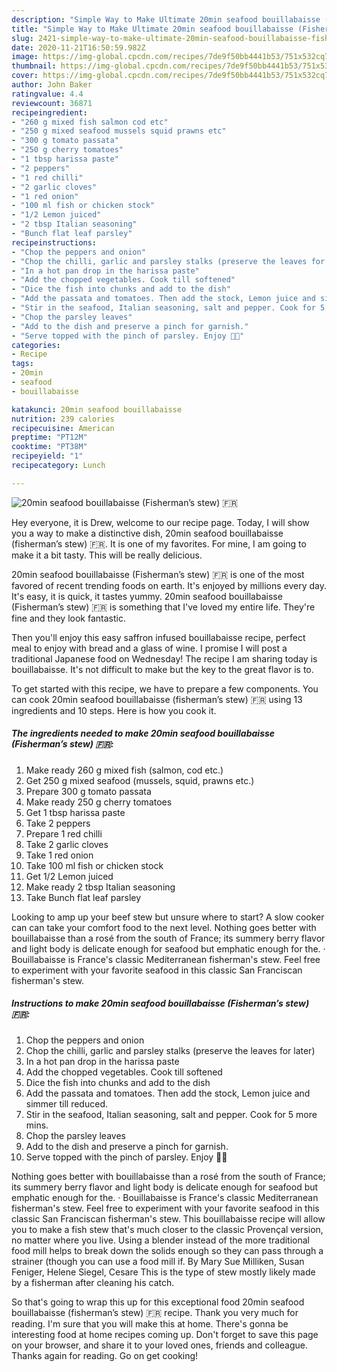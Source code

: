 ```yaml
---
description: "Simple Way to Make Ultimate 20min seafood bouillabaisse (Fisherman’s stew) 🇫🇷"
title: "Simple Way to Make Ultimate 20min seafood bouillabaisse (Fisherman’s stew) 🇫🇷"
slug: 2421-simple-way-to-make-ultimate-20min-seafood-bouillabaisse-fishermans-stew
date: 2020-11-21T16:50:59.982Z
image: https://img-global.cpcdn.com/recipes/7de9f50bb4441b53/751x532cq70/20min-seafood-bouillabaisse-fishermans-stew-🇫🇷-recipe-main-photo.jpg
thumbnail: https://img-global.cpcdn.com/recipes/7de9f50bb4441b53/751x532cq70/20min-seafood-bouillabaisse-fishermans-stew-🇫🇷-recipe-main-photo.jpg
cover: https://img-global.cpcdn.com/recipes/7de9f50bb4441b53/751x532cq70/20min-seafood-bouillabaisse-fishermans-stew-🇫🇷-recipe-main-photo.jpg
author: John Baker
ratingvalue: 4.4
reviewcount: 36871
recipeingredient:
- "260 g mixed fish salmon cod etc"
- "250 g mixed seafood mussels squid prawns etc"
- "300 g tomato passata"
- "250 g cherry tomatoes"
- "1 tbsp harissa paste"
- "2 peppers"
- "1 red chilli"
- "2 garlic cloves"
- "1 red onion"
- "100 ml fish or chicken stock"
- "1/2 Lemon juiced"
- "2 tbsp Italian seasoning"
- "Bunch flat leaf parsley"
recipeinstructions:
- "Chop the peppers and onion"
- "Chop the chilli, garlic and parsley stalks (preserve the leaves for later)"
- "In a hot pan drop in the harissa paste"
- "Add the chopped vegetables. Cook till softened"
- "Dice the fish into chunks and add to the dish"
- "Add the passata and tomatoes. Then add the stock, Lemon juice and simmer till reduced."
- "Stir in the seafood, Italian seasoning, salt and pepper. Cook for 5 more mins."
- "Chop the parsley leaves"
- "Add to the dish and preserve a pinch for garnish."
- "Serve topped with the pinch of parsley. Enjoy 👌🏼"
categories:
- Recipe
tags:
- 20min
- seafood
- bouillabaisse

katakunci: 20min seafood bouillabaisse 
nutrition: 239 calories
recipecuisine: American
preptime: "PT12M"
cooktime: "PT38M"
recipeyield: "1"
recipecategory: Lunch

---
```



![20min seafood bouillabaisse (Fisherman’s stew) 🇫🇷](https://img-global.cpcdn.com/recipes/7de9f50bb4441b53/751x532cq70/20min-seafood-bouillabaisse-fishermans-stew-🇫🇷-recipe-main-photo.jpg)

Hey everyone, it is Drew, welcome to our recipe page. Today, I will show you a way to make a distinctive dish, 20min seafood bouillabaisse (fisherman’s stew) 🇫🇷. It is one of my favorites. For mine, I am going to make it a bit tasty. This will be really delicious.

20min seafood bouillabaisse (Fisherman’s stew) 🇫🇷 is one of the most favored of recent trending foods on earth. It's enjoyed by millions every day. It's easy, it is quick, it tastes yummy. 20min seafood bouillabaisse (Fisherman’s stew) 🇫🇷 is something that I've loved my entire life. They're fine and they look fantastic.

Then you&#39;ll enjoy this easy saffron infused bouillabaisse recipe, perfect meal to enjoy with bread and a glass of wine. I promise I will post a traditional Japanese food on Wednesday! The recipe I am sharing today is bouillabaisse. It&#39;s not difficult to make but the key to the great flavor is to.


To get started with this recipe, we have to prepare a few components. You can cook 20min seafood bouillabaisse (fisherman’s stew) 🇫🇷 using 13 ingredients and 10 steps. Here is how you cook it.

<!--inarticleads1-->

##### The ingredients needed to make 20min seafood bouillabaisse (Fisherman’s stew) 🇫🇷:

1. Make ready 260 g mixed fish (salmon, cod etc.)
1. Get 250 g mixed seafood (mussels, squid, prawns etc.)
1. Prepare 300 g tomato passata
1. Make ready 250 g cherry tomatoes
1. Get 1 tbsp harissa paste
1. Take 2 peppers
1. Prepare 1 red chilli
1. Take 2 garlic cloves
1. Take 1 red onion
1. Take 100 ml fish or chicken stock
1. Get 1/2 Lemon juiced
1. Make ready 2 tbsp Italian seasoning
1. Take Bunch flat leaf parsley


Looking to amp up your beef stew but unsure where to start? A slow cooker can can take your comfort food to the next level. Nothing goes better with bouillabaisse than a rosé from the south of France; its summery berry flavor and light body is delicate enough for seafood but emphatic enough for the. · Bouillabaisse is France&#39;s classic Mediterranean fisherman&#39;s stew. Feel free to experiment with your favorite seafood in this classic San Franciscan fisherman&#39;s stew. 

<!--inarticleads2-->

##### Instructions to make 20min seafood bouillabaisse (Fisherman’s stew) 🇫🇷:

1. Chop the peppers and onion
1. Chop the chilli, garlic and parsley stalks (preserve the leaves for later)
1. In a hot pan drop in the harissa paste
1. Add the chopped vegetables. Cook till softened
1. Dice the fish into chunks and add to the dish
1. Add the passata and tomatoes. Then add the stock, Lemon juice and simmer till reduced.
1. Stir in the seafood, Italian seasoning, salt and pepper. Cook for 5 more mins.
1. Chop the parsley leaves
1. Add to the dish and preserve a pinch for garnish.
1. Serve topped with the pinch of parsley. Enjoy 👌🏼


Nothing goes better with bouillabaisse than a rosé from the south of France; its summery berry flavor and light body is delicate enough for seafood but emphatic enough for the. · Bouillabaisse is France&#39;s classic Mediterranean fisherman&#39;s stew. Feel free to experiment with your favorite seafood in this classic San Franciscan fisherman&#39;s stew. This bouillabaisse recipe will allow you to make a fish stew that&#39;s much closer to the classic Provençal version, no matter where you live. Using a blender instead of the more traditional food mill helps to break down the solids enough so they can pass through a strainer (though you can use a food mill if. By Mary Sue Milliken, Susan Feniger, Helene Siegel, Cesare This is the type of stew mostly likely made by a fisherman after cleaning his catch. 

So that's going to wrap this up for this exceptional food 20min seafood bouillabaisse (fisherman’s stew) 🇫🇷 recipe. Thank you very much for reading. I'm sure that you will make this at home. There's gonna be interesting food at home recipes coming up. Don't forget to save this page on your browser, and share it to your loved ones, friends and colleague. Thanks again for reading. Go on get cooking!
